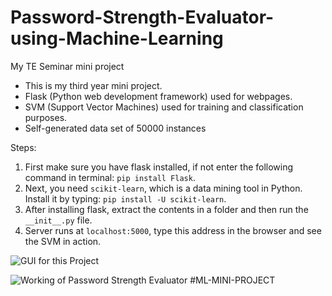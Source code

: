 # Password-Strength-Evaluator-using-Machine-Learning
My TE Seminar mini project

* This is my third year mini project.
* Flask (Python web development framework) used for webpages.
* SVM (Support Vector Machines) used for training and classification purposes.
* Self-generated data set of 50000 instances

Steps:
1. First make sure you have flask installed, if not enter the following command in terminal:
`pip install Flask`.
2. Next, you need `scikit-learn`, which is a data mining tool in Python. Install it by typing:
`pip install -U scikit-learn`. 
3. After installing flask, extract the contents in a folder and then run the `__init__.py` file.
4.  Server runs at `localhost:5000`, type this address in the browser and see the SVM in action.

![GUI for this Project](Passwrd.png "GUI For this project")

![Working of Password Strength Evaluator](Password.png "In Action")
#ML-MINI-PROJECT
